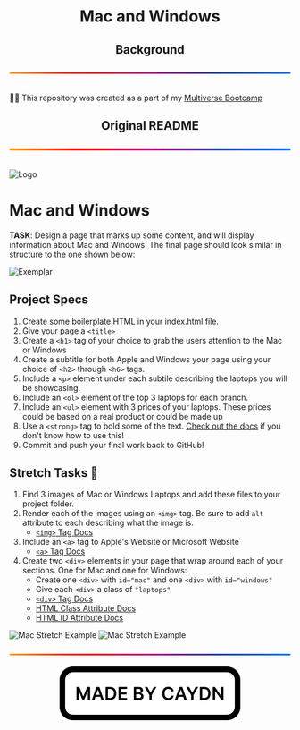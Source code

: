 <h1 align="center">Mac and Windows</h1>
<div align="center">
  <h2>Background</h2>
  <img src="./img/gradient.svg" alt="A gradient separator used to distinguish sections of the page" draggable="false"
    style="max-width: 100%;" title="Gradient Separator">
</div>
<br>
<p>
  👨‍💻 This repository was created as a part of my <a href="https://www.multiverse.io/en-GB/programmes/software-engineering" draggable="false">Multiverse Bootcamp</a>
</p>
<div align="center">
  <h2>Original README</h2>
  <img src="./img/gradient.svg" alt="A gradient separator used to distinguish sections of the page" draggable="false"
    style="max-width: 100%;" title="Gradient Separator">
</div>
<br>
<p>
<img src="https://user-images.githubusercontent.com/44912347/202244850-18dbf275-11cf-44b5-9500-b2fcb5d44d05.jpg" alt="Logo">

# Mac and Windows
**TASK**: Design a page that marks up some content, and will display information about Mac and Windows. The final page should look similar in structure to the one shown below:

![Exemplar](./Exemplar.png)

## Project Specs
1. Create some boilerplate HTML in your index.html file.
2. Give your page a `<title>`
3. Create a `<h1>` tag of your choice to grab the users attention to the Mac or Windows
4. Create a subtitle for both Apple and Windows your page using your choice of `<h2>` through `<h6>` tags. 
5. Include a `<p>` element under each subtile describing the laptops you will be showcasing.
6. Include an `<ol>` element of the top 3 laptops for each branch.
7. Include an `<ul>` element with 3 prices of your laptops. These prices could be based on a real product or could be made up
8. Use a `<strong>` tag to bold some of the text. [Check out the docs](https://www.w3schools.com/tags/tag_strong.asp) if you don't know how to use this!
9. Commit and push your final work back to GitHub!

## Stretch Tasks 🚀
1. Find 3 images of Mac or Windows Laptops and add these files to your project folder.
2. Render each of the images using an `<img>` tag. Be sure to add `alt` attribute to each describing what the image is.
    - [`<img>` Tag Docs](https://www.w3schools.com/tags/tag_img.asp)
3. Include an `<a>` tag to Apple's Website or Microsoft Website 
    - [`<a>` Tag Docs](https://www.w3schools.com/tags/tag_a.asp)
4. Create two `<div>` elements in your page that wrap around each of your sections. One for Mac and one for Windows:
    - Create one `<div>` with `id="mac"` and one `<div>` with `id="windows"`
    - Give each `<div>` a class of `"laptops"`
    - [`<div>` Tag Docs](https://www.w3schools.com/tags/tag_div.asp)
    - [HTML Class Attribute Docs](https://www.w3schools.com/html/html_classes.asp)
    - [HTML ID Attribute Docs](https://www.w3schools.com/html/html_id.asp)

![Mac Stretch Example](./StretchMac.png)
![Mac Stretch Example](./StretchWindows.png)
</p>
<div align="center">
  <img src="./img/gradient.svg" alt="A gradient separator used to distinguish sections of the page" draggable="false"
    style="max-width: 100%;" title="Gradient Separator">
</div>
<br>
<div align="center">
  <img src="./img/madebycaydn.svg" alt="A badge showing that this was 'Made by Caydn'" draggable="false"
    title="Made by Caydn">
</div>